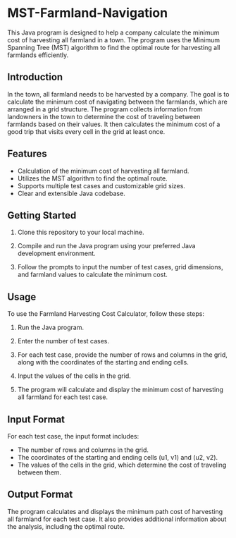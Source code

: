 # MST-Farmland-Navigation

This Java program is designed to help a company calculate the minimum cost of harvesting all farmland in a town. The program uses the Minimum Spanning Tree (MST) algorithm to find the optimal route for harvesting all farmlands efficiently.

## Introduction

In the town, all farmland needs to be harvested by a company. The goal is to calculate the minimum cost of navigating between the farmlands, which are arranged in a grid structure. The program collects information from landowners in the town to determine the cost of traveling between farmlands based on their values. It then calculates the minimum cost of a good trip that visits every cell in the grid at least once.

## Features

- Calculation of the minimum cost of harvesting all farmland.
- Utilizes the MST algorithm to find the optimal route.
- Supports multiple test cases and customizable grid sizes.
- Clear and extensible Java codebase.

## Getting Started

1. Clone this repository to your local machine.

2. Compile and run the Java program using your preferred Java development environment.

3. Follow the prompts to input the number of test cases, grid dimensions, and farmland values to calculate the minimum cost.

## Usage

To use the Farmland Harvesting Cost Calculator, follow these steps:

1. Run the Java program.

2. Enter the number of test cases.

3. For each test case, provide the number of rows and columns in the grid, along with the coordinates of the starting and ending cells.

4. Input the values of the cells in the grid.

5. The program will calculate and display the minimum cost of harvesting all farmland for each test case.

## Input Format

For each test case, the input format includes:

- The number of rows and columns in the grid.
- The coordinates of the starting and ending cells (u1, v1) and (u2, v2).
- The values of the cells in the grid, which determine the cost of traveling between them.

## Output Format

The program calculates and displays the minimum path cost of harvesting all farmland for each test case. It also provides additional information about the analysis, including the optimal route.

